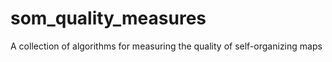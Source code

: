 # som_quality_measures
A collection of algorithms for measuring the quality of self-organizing maps
